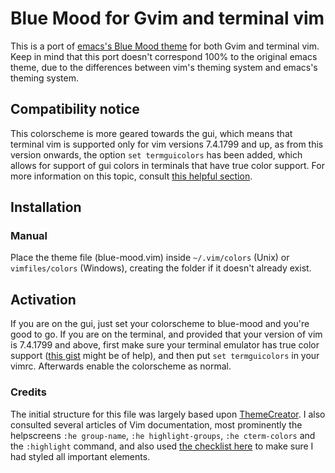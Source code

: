 # Blue Mood for Gvim and terminal vim

This is a port of [emacs's Blue Mood theme](https://emacsthemes.com/themes/blue-mood-theme.html) for both Gvim and terminal vim. Keep in mind that this port doesn't correspond 100% to the original emacs theme, due to the differences between vim's theming system and emacs's theming system.

## Compatibility notice

This colorscheme is more geared towards the gui, which means that terminal vim is supported only for vim versions 7.4.1799 and up, as from this version onwards, the option `set termguicolors` has been added, which allows for support of gui colors in terminals that have true color support. For more information on this topic, consult [this helpful section](https://github.com/mhinz/vim-galore#true-colors).

## Installation

### Manual

Place the theme file (blue-mood.vim) inside `~/.vim/colors` (Unix) or `vimfiles/colors` (Windows), creating the folder if it doesn't already exist.

## Activation

If you are on the gui, just set your colorscheme to blue-mood and you're good to go. If you are on the terminal, and provided that your version of vim is 7.4.1799 and above, first make sure your terminal emulator has true color support ([this gist](https://gist.github.com/XVilka/8346728) might be of help), and then put `set termguicolors` in your vimrc. Afterwards enable the colorscheme as normal.

### Credits

The initial structure for this file was largely based upon [ThemeCreator](https://github.com/mswift42/themecreator). I also consulted several articles of Vim documentation, most prominently the helpscreens `:he group-name`, `:he highlight-groups`, `:he cterm-colors` and the `:highlight` command, and also used [the checklist here](http://vimcasts.org/episodes/creating-colorschemes-for-vim/) to make sure I had styled all important elements.
